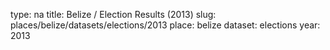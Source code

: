 type: na
title: Belize / Election Results (2013)
slug: places/belize/datasets/elections/2013
place: belize
dataset: elections
year: 2013

